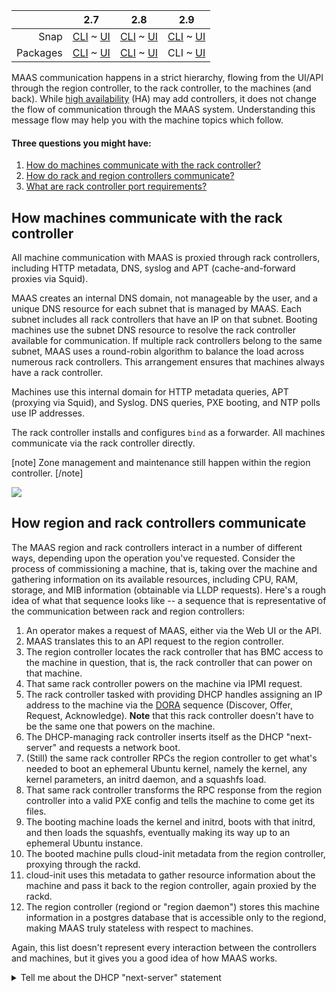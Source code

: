 <!-- deb-2-7-cli
||2.7|2.8|2.9|
|-----:|:-----:|:-----:|:-----:|
|Snap|[CLI](/t/maas-communication/2826) ~ [UI](/t/maas-communication/2827)|[CLI](/t/maas-communication/2828) ~ [UI](/t/maas-communication/2829)|[CLI](/t/maas-communication/2830) ~ [UI](/t/maas-communication/2831)|
|Packages|CLI ~ [UI](/t/maas-communication/2833)|[CLI](/t/maas-communication/2834) ~ [UI](/t/maas-communication/2835)|[CLI](/t/maas-communication/2836) ~ [UI](/t/maas-communication/2837)|
 deb-2-7-cli -->

<!-- deb-2-7-ui
||2.7|2.8|2.9|
|-----:|:-----:|:-----:|:-----:|
|Snap|[CLI](/t/maas-communication/2826) ~ [UI](/t/maas-communication/2827)|[CLI](/t/maas-communication/2828) ~ [UI](/t/maas-communication/2829)|[CLI](/t/maas-communication/2830) ~ [UI](/t/maas-communication/2831)|
|Packages|[CLI](/t/maas-communication/2832) ~ UI|[CLI](/t/maas-communication/2834) ~ [UI](/t/maas-communication/2835)|[CLI](/t/maas-communication/2836) ~ [UI](/t/maas-communication/2837)|
 deb-2-7-ui -->

<!-- deb-2-8-cli
||2.7|2.8|2.9|
|-----:|:-----:|:-----:|:-----:|
|Snap|[CLI](/t/maas-communication/2826) ~ [UI](/t/maas-communication/2827)|[CLI](/t/maas-communication/2828) ~ [UI](/t/maas-communication/2829)|[CLI](/t/maas-communication/2830) ~ [UI](/t/maas-communication/2831)|
|Packages|[CLI](/t/maas-communication/2832) ~ [UI](/t/maas-communication/2833)|CLI ~ [UI](/t/maas-communication/2835)|[CLI](/t/maas-communication/2836) ~ [UI](/t/maas-communication/2837)|
 deb-2-8-cli -->

<!-- deb-2-8-ui
||2.7|2.8|2.9|
|-----:|:-----:|:-----:|:-----:|
|Snap|[CLI](/t/maas-communication/2826) ~ [UI](/t/maas-communication/2827)|[CLI](/t/maas-communication/2828) ~ [UI](/t/maas-communication/2829)|[CLI](/t/maas-communication/2830) ~ [UI](/t/maas-communication/2831)|
|Packages|[CLI](/t/maas-communication/2832) ~ [UI](/t/maas-communication/2833)|[CLI](/t/maas-communication/2834) ~ UI|[CLI](/t/maas-communication/2836) ~ [UI](/t/maas-communication/2837)|
 deb-2-8-ui -->

||2.7|2.8|2.9|
|-----:|:-----:|:-----:|:-----:|
|Snap|[CLI](/t/maas-communication/2826) ~ [UI](/t/maas-communication/2827)|[CLI](/t/maas-communication/2828) ~ [UI](/t/maas-communication/2829)|[CLI](/t/maas-communication/2830) ~ [UI](/t/maas-communication/2831)|
|Packages|[CLI](/t/maas-communication/2832) ~ [UI](/t/maas-communication/2833)|[CLI](/t/maas-communication/2834) ~ [UI](/t/maas-communication/2835)|CLI ~ [UI](/t/maas-communication/2837)|

<!-- deb-2-9-ui
||2.7|2.8|2.9|
|-----:|:-----:|:-----:|:-----:|
|Snap|[CLI](/t/maas-communication/2826) ~ [UI](/t/maas-communication/2827)|[CLI](/t/maas-communication/2828) ~ [UI](/t/maas-communication/2829)|[CLI](/t/maas-communication/2830) ~ [UI](/t/maas-communication/2831)|
|Packages|[CLI](/t/maas-communication/2832) ~ [UI](/t/maas-communication/2833)|[CLI](/t/maas-communication/2834) ~ [UI](/t/maas-communication/2835)|[CLI](/t/maas-communication/2836) ~ UI|
 deb-2-9-ui -->

<!-- snap-2-7-cli
||2.7|2.8|2.9|
|-----:|:-----:|:-----:|:-----:|
|Snap|CLI ~ [UI](/t/maas-communication/2827)|[CLI](/t/maas-communication/2828) ~ [UI](/t/maas-communication/2829)|[CLI](/t/maas-communication/2830) ~ [UI](/t/maas-communication/2831)|
|Packages|[CLI](/t/maas-communication/2832) ~ [UI](/t/maas-communication/2833)|[CLI](/t/maas-communication/2834) ~ [UI](/t/maas-communication/2835)|[CLI](/t/maas-communication/2836) ~ [UI](/t/maas-communication/2837)|
 snap-2-7-cli -->

<!-- snap-2-7-ui
||2.7|2.8|2.9|
|-----:|:-----:|:-----:|:-----:|
|Snap|[CLI](/t/maas-communication/2826) ~ UI|[CLI](/t/maas-communication/2828) ~ [UI](/t/maas-communication/2829)|[CLI](/t/maas-communication/2830) ~ [UI](/t/maas-communication/2831)|
|Packages|[CLI](/t/maas-communication/2832) ~ [UI](/t/maas-communication/2833)|[CLI](/t/maas-communication/2834) ~ [UI](/t/maas-communication/2835)|[CLI](/t/maas-communication/2836) ~ [UI](/t/maas-communication/2837)|
 snap-2-7-ui -->

<!-- snap-2-8-cli
||2.7|2.8|2.9|
|-----:|:-----:|:-----:|:-----:|
|Snap|[CLI](/t/maas-communication/2826) ~ [UI](/t/maas-communication/2827)|CLI ~ [UI](/t/maas-communication/2829)|[CLI](/t/maas-communication/2830) ~ [UI](/t/maas-communication/2831)|
|Packages|[CLI](/t/maas-communication/2832) ~ [UI](/t/maas-communication/2833)|[CLI](/t/maas-communication/2834) ~ [UI](/t/maas-communication/2835)|[CLI](/t/maas-communication/2836) ~ [UI](/t/maas-communication/2837)|
 snap-2-8-cli -->

<!-- snap-2-8-ui
||2.7|2.8|2.9|
|-----:|:-----:|:-----:|:-----:|
|Snap|[CLI](/t/maas-communication/2826) ~ [UI](/t/maas-communication/2827)|[CLI](/t/maas-communication/2828) ~ UI|[CLI](/t/maas-communication/2830) ~ [UI](/t/maas-communication/2831)|
|Packages|[CLI](/t/maas-communication/2832) ~ [UI](/t/maas-communication/2833)|[CLI](/t/maas-communication/2834) ~ [UI](/t/maas-communication/2835)|[CLI](/t/maas-communication/2836) ~ [UI](/t/maas-communication/2837)|
 snap-2-8-ui -->

<!-- snap-2-9-cli
||2.7|2.8|2.9|
|-----:|:-----:|:-----:|:-----:|
|Snap|[CLI](/t/maas-communication/2826) ~ [UI](/t/maas-communication/2827)|[CLI](/t/maas-communication/2828) ~ [UI](/t/maas-communication/2829)|CLI ~ [UI](/t/maas-communication/2831)|
|Packages|[CLI](/t/maas-communication/2832) ~ [UI](/t/maas-communication/2833)|[CLI](/t/maas-communication/2834) ~ [UI](/t/maas-communication/2835)|[CLI](/t/maas-communication/2836) ~ [UI](/t/maas-communication/2837)|
 snap-2-9-cli -->

<!-- snap-2-9-ui
||2.7|2.8|2.9|
|-----:|:-----:|:-----:|:-----:|
|Snap|[CLI](/t/maas-communication/2826) ~ [UI](/t/maas-communication/2827)|[CLI](/t/maas-communication/2828) ~ [UI](/t/maas-communication/2829)|[CLI](/t/maas-communication/2830) ~ UI|
|Packages|[CLI](/t/maas-communication/2832) ~ [UI](/t/maas-communication/2833)|[CLI](/t/maas-communication/2834) ~ [UI](/t/maas-communication/2835)|[CLI](/t/maas-communication/2836) ~ [UI](/t/maas-communication/2837)|
 snap-2-9-ui -->

<!-- deb-2-7-cli
MAAS communication happens in a strict hierarchy, flowing from the UI/API through the region controller, to the rack controller, to the machines (and back).  While [high availability](/t/high-availability/2688) (HA) may add controllers, it does not change the flow of communication through the MAAS system.  Understanding this message flow may help you with the machine topics which follow.
deb-2-7-cli -->

<!-- deb-2-7-ui
MAAS communication happens in a strict hierarchy, flowing from the UI/API through the region controller, to the rack controller, to the machines (and back).  While [high availability](/t/high-availability/2689) (HA) may add controllers, it does not change the flow of communication through the MAAS system.  Understanding this message flow may help you with the machine topics which follow.
deb-2-7-ui -->

<!-- deb-2-8-cli
MAAS communication happens in a strict hierarchy, flowing from the UI/API through the region controller, to the rack controller, to the machines (and back).  While [high availability](/t/high-availability/2690) (HA) may add controllers, it does not change the flow of communication through the MAAS system.  Understanding this message flow may help you with the machine topics which follow.
deb-2-8-cli -->

<!-- deb-2-8-ui
MAAS communication happens in a strict hierarchy, flowing from the UI/API through the region controller, to the rack controller, to the machines (and back).  While [high availability](/t/high-availability/2691) (HA) may add controllers, it does not change the flow of communication through the MAAS system.  Understanding this message flow may help you with the machine topics which follow.
deb-2-8-ui -->

MAAS communication happens in a strict hierarchy, flowing from the UI/API through the region controller, to the rack controller, to the machines (and back).  While [high availability](/t/high-availability/2692) (HA) may add controllers, it does not change the flow of communication through the MAAS system.  Understanding this message flow may help you with the machine topics which follow.

<!-- deb-2-9-ui
MAAS communication happens in a strict hierarchy, flowing from the UI/API through the region controller, to the rack controller, to the machines (and back).  While [high availability](/t/high-availability/2693) (HA) may add controllers, it does not change the flow of communication through the MAAS system.  Understanding this message flow may help you with the machine topics which follow.
deb-2-9-ui -->

<!-- snap-2-7-cli
MAAS communication happens in a strict hierarchy, flowing from the UI/API through the region controller, to the rack controller, to the machines (and back).  While [high availability](/t/high-availability/2682) (HA) may add controllers, it does not change the flow of communication through the MAAS system.  Understanding this message flow may help you with the machine topics which follow.
snap-2-7-cli -->

<!-- snap-2-7-ui
MAAS communication happens in a strict hierarchy, flowing from the UI/API through the region controller, to the rack controller, to the machines (and back).  While [high availability](/t/high-availability/2683) (HA) may add controllers, it does not change the flow of communication through the MAAS system.  Understanding this message flow may help you with the machine topics which follow.
snap-2-7-ui -->

<!-- snap-2-8-cli
MAAS communication happens in a strict hierarchy, flowing from the UI/API through the region controller, to the rack controller, to the machines (and back).  While [high availability](/t/high-availability/2684) (HA) may add controllers, it does not change the flow of communication through the MAAS system.  Understanding this message flow may help you with the machine topics which follow.
snap-2-8-cli -->

<!-- snap-2-8-ui
MAAS communication happens in a strict hierarchy, flowing from the UI/API through the region controller, to the rack controller, to the machines (and back).  While [high availability](/t/high-availability/2685) (HA) may add controllers, it does not change the flow of communication through the MAAS system.  Understanding this message flow may help you with the machine topics which follow.
snap-2-8-ui -->

<!-- snap-2-9-cli
MAAS communication happens in a strict hierarchy, flowing from the UI/API through the region controller, to the rack controller, to the machines (and back).  While [high availability](/t/high-availability/2686) (HA) may add controllers, it does not change the flow of communication through the MAAS system.  Understanding this message flow may help you with the machine topics which follow.
snap-2-9-cli -->

<!-- snap-2-9-ui
MAAS communication happens in a strict hierarchy, flowing from the UI/API through the region controller, to the rack controller, to the machines (and back).  While [high availability](/t/high-availability/2687) (HA) may add controllers, it does not change the flow of communication through the MAAS system.  Understanding this message flow may help you with the machine topics which follow.
snap-2-9-ui -->

#### Three questions you might have:

1. [How do machines communicate with the rack controller?](#heading--machinerack)
2. [How do rack and region controllers communicate?](#heading--rackregion)
3. [What are rack controller port requirements?](/t/hardening-your-maas-installation/1381#heading--firewalls)

<h2 id="heading--machinerack">How machines communicate with the rack controller</h2>

All machine communication with MAAS is proxied through rack controllers, including HTTP metadata, DNS, syslog and APT (cache-and-forward proxies via Squid). 

MAAS creates an internal DNS domain, not manageable by the user, and a unique DNS resource for each subnet that is managed by MAAS. Each subnet includes all rack controllers that have an IP on that subnet. Booting machines use the subnet DNS resource to resolve the rack controller available for communication. If multiple rack controllers belong to the same subnet, MAAS uses a round-robin algorithm to balance the load across numerous rack controllers. This arrangement ensures that machines always have a rack controller.

Machines use this internal domain for HTTP metadata queries, APT (proxying via Squid), and Syslog. DNS queries, PXE booting, and NTP polls use IP addresses.

The rack controller installs and configures `bind` as a forwarder. All machines communicate via the rack controller directly.

[note]
Zone management and maintenance still happen within the region controller.
[/note]

<a href="https://discourse.maas.io/uploads/default/original/1X/02a7ca58b989c67c74421b9d5e0c8b32907a2de1.jpeg" target = "_blank"><img src="https://discourse.maas.io/uploads/default/original/1X/02a7ca58b989c67c74421b9d5e0c8b32907a2de1.jpeg"></a>

<h2 id="heading--rackregion">How region and rack controllers communicate</h2>

The MAAS region and rack controllers interact in a number of different ways, depending upon the operation you've requested.  Consider the process of commissioning a machine, that is, taking over the machine and gathering information on its available resources, including CPU, RAM, storage, and MIB information (obtainable via LLDP requests).  Here's a rough idea of what that sequence looks like -- a sequence that is representative of the communication between rack and region controllers:

1. An operator makes a request of MAAS, either via the Web UI or the API.  
2. MAAS translates this to an API request to the region controller.
3. The region controller locates the rack controller that has BMC access to the machine in question, that is, the rack controller that can power on that machine.
4. That same rack controller powers on the machine via IPMI request.
5. The rack controller tasked with providing DHCP handles assigning an IP address to the machine via the [DORA](/t/concepts-and-terms/785#heading--dhcp) sequence (Discover, Offer, Request, Acknowledge).  **Note** that this rack controller doesn't have to be the same one that powers on the machine.
6. The DHCP-managing rack controller inserts itself as the DHCP "next-server" and requests a network boot.
7. (Still) the same rack controller RPCs the region controller to get what's needed to boot an ephemeral Ubuntu kernel, namely the kernel, any kernel parameters, an initrd daemon, and a squashfs load.
8. That same rack controller transforms the RPC response from the region controller into a valid PXE config and tells the machine to come get its files.
9. The booting machine loads the kernel and initrd, boots with that initrd, and then loads the squashfs, eventually making its way up to an ephemeral Ubuntu instance.
10. The booted machine pulls cloud-init metadata from the region controller, proxying through the rackd.
11. cloud-init uses this metadata to gather resource information about the machine and pass it back to the region controller, again proxied by the rackd.
12. The region controller (regiond or "region daemon") stores this machine information in a postgres database that is accessible only to the regiond, making MAAS truly stateless with respect to machines.

Again, this list doesn't represent every interaction between the controllers and machines, but it gives you a good idea of how MAAS works.

<details><summary>Tell me about the DHCP "next-server" statement</summary>

The `next-server` directive is used to specify the host address from which an initial boot file is to be loaded, usually a TFTP server.  In the case of MAAS, the rack controller providing DHCP actually inserts itself, since it can proxy (broker) the delivery of boot bits to the machine in question.
</details>